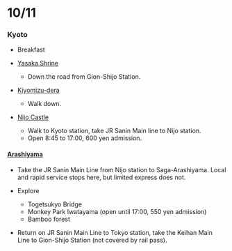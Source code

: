 # 10/11

### Kyoto

* Breakfast

* [Yasaka Shrine](http://www.japan-guide.com/e/e3903.html)
  * Down the road from Gion-Shijo Station.

* [Kiyomizu-dera](http://www.japan-guide.com/e/e3901.html)
  * Walk down.

* [Nijo Castle](http://www.japan-guide.com/e/e3918.html)
  * Walk to Kyoto station, take JR Sanin Main line to Nijo station.
  * Open 8:45 to 17:00, 600 yen admission.

#### [Arashiyama](http://www.japan-guide.com/e/e3912.html)
 * Take the JR Sanin Main Line from Nijo station to Saga-Arashiyama. Local and rapid service stops here, but limited express does not.

* Explore
  * Togetsukyo Bridge
  * Monkey Park Iwatayama (open until 17:00, 550 yen admission)
  * Bamboo forest

* Return on JR Sanin Main Line to Tokyo station, take the Keihan Main Line to Gion-Shijo Station (not covered by rail pass).
